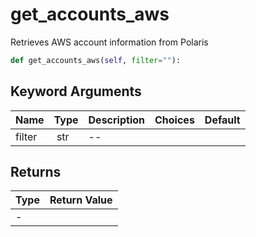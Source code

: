 # get_accounts_aws

Retrieves AWS account information from Polaris

```py
def get_accounts_aws(self, filter=""):
```


## Keyword Arguments

| Name        | Type | Description                                                                 | Choices | Default |
|-------------|------|-----------------------------------------------------------------------------|---------|---------|
| filter  | str |  -- |  |  |

## Returns

| Type | Return Value                                                                                  |
|------|-----------------------------------------------------------------------------------------------|
| - |  |



